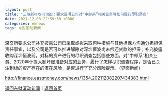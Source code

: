 ```yaml
---
layout: post
title: "三峡新材收问询函：要求说明公司对“中邮系”相关业务等如何履行尽职调查"
date: 2021-12-08 22:59:30 +0800
categories: emnews
tags: 东财滚动新闻
---
```


深交所要求公司补充披露公司已采取或拟采取何种措施与其他担保方沟通分担担保责任事宜，以及公司是否可以推进解除对深圳恒波尚未偿还贷款的担保；补充披露收购深圳恒波前，对标的资产进行的尽职调查包括哪些方面，对“中邮系”相关业务、2020年计提大额坏账准备对应的业务，履行了怎样尽职调查程序，是否已关注到标的资产存在的潜在风险，是否进行了充分风险提示。（界面新闻）

<http://finance.eastmoney.com/news/1354,202112082207434383.html>

[返回东财滚动新闻](//finews.withounder.com/emnews/)｜[返回首页](//finews.withounder.com/)
